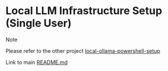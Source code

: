 # Local LLM Infrastructure Setup (Single User)

> [!NOTE]
> Please refer to the other project [local-ollama-powershell-setup](https://github.com/adjiap/local-ollama-powershell-setup)

Link to main [README.md](../README.md)
